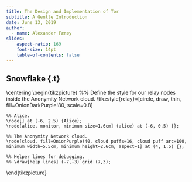 ```yaml
---
title: The Design and Implementation of Tor
subtitle: A Gentle Introduction
date: June 13, 2019
author:
  - name: Alexander Færøy
slides:
    aspect-ratio: 169
    font-size: 14pt
    table-of-contents: false
---
```


## Snowflake {.t}

\centering
\begin{tikzpicture}
    %% Define the style for our relay nodes inside the Anonymity Network cloud.
    \tikzstyle{relay}=[circle, draw, thin, fill=OnionDarkPurple!80, scale=0.8]

    %% Alice.
    \node[] at (-6, 2.5) {Alice};
    \node[alice, monitor, minimum size=1.6cm] (alice) at (-6, 0.5) {};

    %% The Anonymity Network cloud.
    \node[cloud, fill=OnionPurple!40, cloud puffs=16, cloud puff arc=100, minimum width=5.5cm, minimum height=2.6cm, aspect=1] at (4, 1.5) {};

    %% Helper lines for debugging.
    %% \draw[help lines] (-7,-3) grid (7,3);
\end{tikzpicture}

